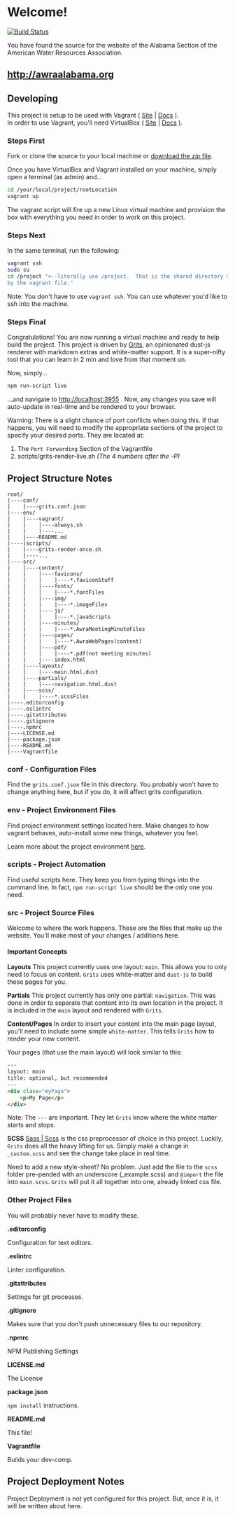 # Welcome!
[![Build Status](https://travis-ci.org/Dasix/awraalabama.org.svg?branch=master)](https://travis-ci.org/Dasix/awraalabama.org)

You have found the source for the website of the Alabama Section of the
American Water Resources Association.  

## http://awraalabama.org

## Developing
This project is setup to be used with Vagrant ( [Site][1] | [Docs][2] ).  
In order to use Vagrant, you'll need VirtualBox ( [Site][3] | [Docs][4] ).

### Steps First
Fork or clone the source to your local machine or [download the zip file][99].

Once you have VirtualBox and Vagrant installed on your machine, simply open 
a terminal (as admin) and...

```  bash
cd /your/local/project/rootLocation
vagrant up  
```

The vagrant script will fire up a new Linux virtual machine and provision 
the box with everything you need in order to work on this project.

### Steps Next
In the same terminal, run the following:

```bash
vagrant ssh
sudo su
cd /project "<--literally use /project.  That is the shared directory setup 
by the vagrant file."
```
Note: You don't have to use `vagrant ssh`.  You can use whatever you'd like 
to ssh into the machine.

### Steps Final
Congratulations!  You are now running a virtual machine and ready to help 
build the project.  This project is driven by [Grits][5], an opinionated 
dust-js renderer with markdown extras and white-matter support.  It is a 
super-nifty tool that you can learn in 2 min and love from that moment on.

Now, simply...

``` bash
npm run-script live
```
...and navigate to [http://localhost:3955](http://localhost:3955) .  Now, 
any changes you save will auto-update in real-time and be rendered to your 
browser.

Warning: There is a slight chance of port conflicts when doing this.  If 
that happens, you will need to modify the appropriate sections of the project 
to specify your desired ports.  They are located at:

1. The `Port Forwarding` Section of the Vagrantfile
2. scripts/grits-render-live.sh _(The 4 numbers after the -P)_

## Project Structure Notes

```
root/
|----conf/
|    |----grits.conf.json
|----env/
|    |----vagrant/
|    |    |----always.sh   
|    |    |----...
|    |----README.md
|----|scripts/
|    |----grits-render-once.sh
|    |----...
|----src/
|    |----content/
|    |    |----favicons/
|    |    |    |----*.faviconStuff
|    |    |----fonts/
|    |    |    |----*.fontFiles
|    |    |----img/
|    |    |    |----*.imageFiles
|    |    |----js/
|    |    |    |----*.javaScripts
|    |    |----minutes/
|    |    |    |----*.AwraMeetingMinuteFiles
|    |    |----pages/
|    |    |    |----*.AwraWebPages(content)
|    |    |----pdf/
|    |    |    |----*.pdf(not meeting minutes)
|    |    |----index.html
|    |----layouts/
|    |    |----main.html.dust
|    |----partials/
|    |    |----navigation.html.dust
|    |----scss/
|    |    |----*.scssFiles
|----.editorconfig
|----.eslintrc
|----.gitattributes
|----.gitignore
|----.npmrc
|----LICENSE.md
|----package.json
|----README.md
|----Vagrantfile
```

### conf - Configuration Files
Find the `grits.conf.json` file in this directory.  You probably won't 
have to change anything here, but if you do, it will affect grits configuration.

### env - Project Environment Files
Find project environment settings located here.  Make changes to how vagrant 
behaves, auto-install some new things, whatever you feel. 
 
Learn more about the project environment [here][7].

### scripts - Project Automation
Find useful scripts here.  They keep you from typing things into the command 
line.  In fact, `npm run-script live` should be the only one you need.

### src - Project Source Files
Welcome to where the work happens.  These are the files that make up the 
website.  You'll make most of your changes / additions here.
  
#### Important Concepts

**Layouts**
This project currently uses one layout: `main`.  This allows you to only need
to focus on content.  `Grits` uses white-matter and `dust-js` to build these
pages for you.

**Partials**
This project currently has only one partial: `navigation`.  This was done
in order to separate that content into its own location in the project.  It
is included in the `main` layout and rendered with `Grits`.

**Content/Pages**
In order to insert your content into the main page layout, you'll need to 
include some simple `white-matter`.  This tells `Grits` how to render your 
new content.  

Your pages (that use the main layout) will look similar to this:

```html
---
layout: main
title: optional, but recommended
---
<div class="myPage">
    <p>My Page</p>
</div>
```

Note: The `---` are important.  They let `Grits` know where the white matter
starts and stops.

**SCSS**
[Sass | Scss][6] is the css preprocessor of choice in this project.  Luckily, 
 `Grits` does all the heavy lifting for us.  Simply make a change in `_custom.scss` 
 and see the change take place in real time.  
 
 Need to add a new style-sheet?  No problem. Just add the file to the `scss` 
 folder pre-pended with an underscore (_example.scss) and `@import` 
 the file into `main.scss`.  `Grits` will put it all together into one, already
 linked css file.
 
### Other Project Files
You will probably never have to modify these.

**.editorconfig**

Configuration for text editors.

**.eslintrc**

Linter configuration.

**.gitattributes**

Settings for git processes.

**.gitignore**

Makes sure that you don't push unnecessary files to our repository.

**.npmrc**

NPM Publishing Settings

**LICENSE.md**

The License

**package.json**

`npm install` instructions.

**README.md**

This file!

**Vagrantfile**

Builds your dev-comp.

## Project Deployment Notes

Project Deployment is not yet configured for this project.  But, once it
is, it will be written about here.

<!-- Links -->
[1]: https://www.vagrantup.com/ "Vagrant"
[2]: https://www.vagrantup.com/docs/ "Vagrant Docs"
[3]: https://www.virtualbox.org/wiki/Downloads "VirtualBox"
[4]: https://www.virtualbox.org/wiki/Documentation "VirtualBox Docs"
[5]: https://github.com/Dasix/grits "Grits GitHub"
[6]: http://sass-lang.com/guide "Sass Guide"
[7]: https://github.com/Dasix/awraalabama.org/tree/master/env "ENV Docs"
[99]: https://github.com/Dasix/awraalabama.org/archive/master.zip "Source Zip File"
